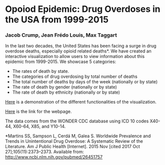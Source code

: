 # Opoiod Epidemic: Drug Overdoses in the USA from 1999-2015
### Jacob Crump, Jean Frédo Louis, Max Taggart

In the last two decades, the United States has been facing a surge in drug overdose deaths, especially opioid related deaths*. We have created an interactive visualization to allow users to view information about this epidemic from 1999-2015.
We showcase 5 categories:

* The rates of death by state.
* The categories of drug overdosing by total number of deaths
* The total number of deaths by days of the week (nationally or by state)
* The rate of death by gender (nationally or by state)
* The rate of death by ethnicity (nationally or by state)

[Here](https://drive.google.com/file/d/1KKsZLr5YV-Zi0nQByIKdRpjHYC0tHE3w/view?usp=sharing) is a demonstration of the different functionalities of the visualization.

[Here](https://pz12.github.io/index.html) is the link for the webpage.

The data comes from the WONDER CDC database using ICD 10 codes X40-44, X60-64, X85, and Y10-14.

*Martins SS, Sampson L, Cerdá M, Galea S. Worldwide Prevalence and Trends in
Unintentional Drug Overdose: A Systematic Review of the Literature. Am J Public Health
[Internet]. 2015 Nov [cited 2017 Oct 27];105(11):2373–2373. Available from:
http://www.ncbi.nlm.nih.gov/pubmed/26451757
